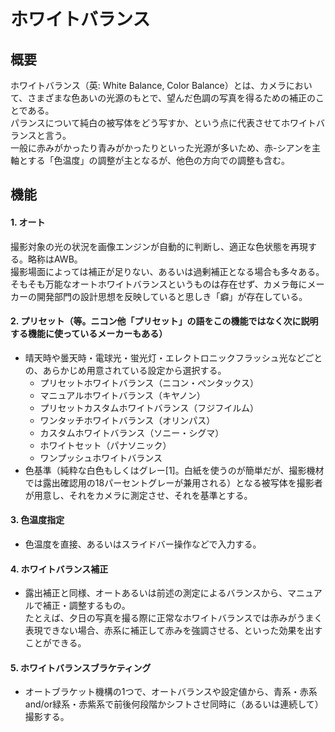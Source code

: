 
# ホワイトバランス

## 概要

ホワイトバランス（英: White Balance, Color Balance）とは、カメラにおいて、さまざまな色あいの光源のもとで、望んだ色調の写真を得るための補正のことである。  
パランスについて純白の被写体をどう写すか、という点に代表させてホワイトバランスと言う。  
一般に赤みがかったり青みがかったりといった光源が多いため、赤-シアンを主軸とする「色温度」の調整が主となるが、他色の方向での調整も含む。


## 機能

#### 1. オート
撮影対象の光の状況を画像エンジンが自動的に判断し、適正な色状態を再現する。略称はAWB。  
撮影場面によっては補正が足りない、あるいは過剰補正となる場合も多々ある。  
そもそも万能なオートホワイトバランスというものは存在せず、カメラ毎にメーカーの開発部門の設計思想を反映していると思しき「癖」が存在している。
#### 2. プリセット（等。ニコン他「プリセット」の語をこの機能ではなく次に説明する機能に使っているメーカーもある）
 - 晴天時や曇天時・電球光・蛍光灯・エレクトロニックフラッシュ光などごとの、あらかじめ用意されている設定から選択する。
    - プリセットホワイトバランス（ニコン・ペンタックス）
    - マニュアルホワイトバランス（キヤノン）
    - プリセットカスタムホワイトバランス（フジフイルム）
    - ワンタッチホワイトバランス（オリンパス）
    - カスタムホワイトバランス（ソニー・シグマ）
    - ホワイトセット（パナソニック）
    - ワンプッシュホワイトバランス
 - 色基準（純粋な白色もしくはグレー[1]。白紙を使うのが簡単だが、撮影機材では露出確認用の18パーセントグレーが兼用される）となる被写体を撮影者が用意し、それをカメラに測定させ、それを基準とする。

#### 3. 色温度指定
 - 色温度を直接、あるいはスライドバー操作などで入力する。  

#### 4. ホワイトバランス補正
 - 露出補正と同様、オートあるいは前述の測定によるバランスから、マニュアルで補正・調整するもの。  
 たとえば、夕日の写真を撮る際に正常なホワイトバランスでは赤みがうまく表現できない場合、赤系に補正して赤みを強調させる、といった効果を出すことができる。

#### 5. ホワイトバランスブラケティング
 - オートブラケット機構の1つで、オートバランスや設定値から、青系・赤系and/or緑系・赤紫系で前後何段階かシフトさせ同時に（あるいは連続して）撮影する。
